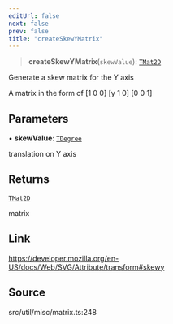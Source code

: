 ```yaml
---
editUrl: false
next: false
prev: false
title: "createSkewYMatrix"
---
```


> **createSkewYMatrix**(`skewValue`): [`TMat2D`](../../../type-aliases/TMat2D.md)

Generate a skew matrix for the Y axis

A matrix in the form of
[1 0 0]
[y 1 0]
[0 0 1]

## Parameters

• **skewValue**: [`TDegree`](../../../type-aliases/TDegree.md)

translation on Y axis

## Returns

[`TMat2D`](../../../type-aliases/TMat2D.md)

matrix

## Link

https://developer.mozilla.org/en-US/docs/Web/SVG/Attribute/transform#skewy

## Source

src/util/misc/matrix.ts:248
